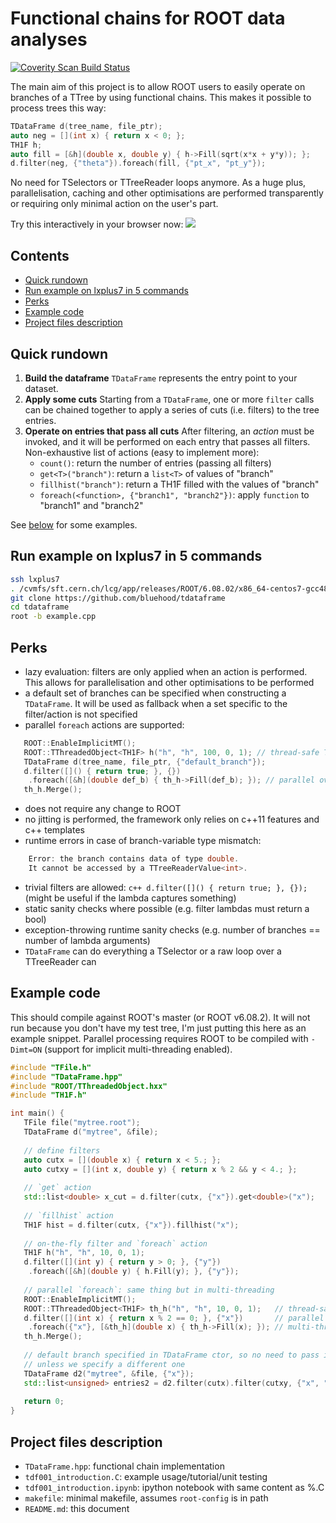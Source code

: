 # Functional chains for ROOT data analyses
<a href="https://scan.coverity.com/projects/bluehood-tdataframe">
  <img alt="Coverity Scan Build Status"
       src="https://scan.coverity.com/projects/11179/badge.svg"/>
</a>

The main aim of this project is to allow ROOT users to easily operate on branches of a TTree by using functional chains.
This makes it possible to process trees this way:
```c++
TDataFrame d(tree_name, file_ptr);
auto neg = [](int x) { return x < 0; };
TH1F h;
auto fill = [&h](double x, double y) { h->Fill(sqrt(x*x + y*y)); };
d.filter(neg, {"theta"}).foreach(fill, {"pt_x", "pt_y"});
```
No need for TSelectors or TTreeReader loops anymore. As a huge plus, parallelisation, caching and other optimisations are performed transparently or requiring only minimal action on the user's part.

Try this interactively in your browser now:
<a href="https://cern.ch/swanserver/cgi-bin/go/?projurl=https://github.com/bluehood/tdataframe.git">
<img src="https://swanserver.web.cern.ch/swanserver/images/badge_swan_white_150.png" /></a>

## Contents
* [Quick rundown](#quick-rundown)
* [Run example on lxplus7 in 5 commands](#run-example-on-lxplus7-in-5-commands)
* [Perks](#perks)
* [Example code](#example-code)
* [Project files description](#project-files-description)

## Quick rundown
1. **Build the dataframe**
`TDataFrame` represents the entry point to your dataset. 
2. **Apply some cuts**
Starting from a `TDataFrame`, one or more `filter` calls can be chained together to apply a series of cuts (i.e. filters) to the tree entries.
3. **Operate on entries that pass all cuts**
After filtering, an *action* must be invoked, and it will be performed on each entry that passes all filters.
Non-exhaustive list of actions (easy to implement more):
    * `count()`: return the number of entries (passing all filters)
    * `get<T>("branch")`: return a `list<T>` of values of "branch"
    * `fillhist("branch")`: return a TH1F filled with the values of "branch"
    * `foreach(<function>, {"branch1", "branch2"})`: apply `function` to "branch1" and "branch2" 

See [below](#example-code) for some examples.

## Run example on lxplus7 in 5 commands
```bash
ssh lxplus7
. /cvmfs/sft.cern.ch/lcg/app/releases/ROOT/6.08.02/x86_64-centos7-gcc48-opt/root/bin/thisroot.sh
git clone https://github.com/bluehood/tdataframe
cd tdataframe
root -b example.cpp
```

## Perks
* lazy evaluation: filters are only applied when an action is performed. This allows for parallelisation and other optimisations to be performed
* a default set of branches can be specified when constructing a `TDataFrame`. It will be used as fallback when a set specific to the filter/action is not specified
* parallel `foreach` actions are supported:
```c++
   ROOT::EnableImplicitMT();
   ROOT::TThreadedObject<TH1F> h("h", "h", 100, 0, 1); // thread-safe TH1F
   TDataFrame d(tree_name, file_ptr, {"default_branch"});
   d.filter([]() { return true; }, {})
    .foreach([&h](double def_b) { th_h->Fill(def_b); }); // parallel over tree entries
   th_h.Merge();
```
* does not require any change to ROOT
* no jitting is performed, the framework only relies on c++11 features and c++ templates
* runtime errors in case of branch-variable type mismatch:
```c++
    Error: the branch contains data of type double.
    It cannot be accessed by a TTreeReaderValue<int>.
```
* trivial filters are allowed: `c++ d.filter([]() { return true; }, {});` (might be useful if the lambda captures something)
* static sanity checks where possible (e.g. filter lambdas must return a bool)
* exception-throwing runtime sanity checks (e.g. number of branches == number of lambda arguments)
* `TDataFrame` can do everything a TSelector or a raw loop over a TTreeReader can

## Example code
This should compile against ROOT's master (or ROOT v6.08.2).
It will not run because you don't have my test tree, I'm just putting this here as an example snippet.
Parallel processing requires ROOT to be compiled with `-Dimt=ON` (support for implicit multi-threading enabled).

```c++
#include "TFile.h"
#include "TDataFrame.hpp"                                                       
#include "ROOT/TThreadedObject.hxx"                                             
#include "TH1F.h"

int main() {                                                                    
   TFile file("mytree.root");                                                   
   TDataFrame d("mytree", &file);                                               
   
   // define filters                                                            
   auto cutx = [](double x) { return x < 5.; };                              
   auto cutxy = [](int x, double y) { return x % 2 && y < 4.; };          
                                                                                 
   // `get` action         
   std::list<double> x_cut = d.filter(cutx, {"x"}).get<double>("x");
                                                                                
   // `fillhist` action                                                
   TH1F hist = d.filter(cutx, {"x"}).fillhist("x");    
                                                                                
   // on-the-fly filter and `foreach` action      
   TH1F h("h", "h", 10, 0, 1);                                                
   d.filter([](int y) { return y > 0; }, {"y"})                         
    .foreach([&h](double y) { h.Fill(y); }, {"y"});                          
                                                                 
   // parallel `foreach`: same thing but in multi-threading                     
   ROOT::EnableImplicitMT();                                                   
   ROOT::TThreadedObject<TH1F> th_h("h", "h", 10, 0, 1);   // thread-safe TH1F                
   d.filter([](int x) { return x % 2 == 0; }, {"x"})       // parallel loop over entries  
    .foreach({"x"}, [&th_h](double x) { th_h->Fill(x); }); // multi-thread filling is performed
   th_h.Merge();                                      
                                                                                
   // default branch specified in TDataFrame ctor, so no need to pass it to `filter`
   // unless we specify a different one
   TDataFrame d2("mytree", &file, {"x"});                                      
   std::list<unsigned> entries2 = d2.filter(cutx).filter(cutxy, {"x", "y"}).collect_entries();
   
   return 0;                                                                    
}               

```

## Project files description
* `TDataFrame.hpp`: functional chain implementation
* `tdf001_introduction.C`: example usage/tutorial/unit testing
* `tdf001_introduction.ipynb`: ipython notebook with same content as %.C
* `makefile`: minimal makefile, assumes `root-config` is in path
* `README.md`: this document
